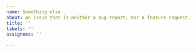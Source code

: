 ```yaml
---
name: Something else
about: An issue that is neither a bug report, nor a feature request.
title: ''
labels: ''
assignees: ''

---
```



